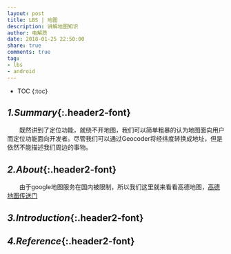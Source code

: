 ```yaml
---
layout: post
title: LBS | 地图
description: 讲解地图知识
author: 电解质
date: 2018-01-25 22:50:00
share: true
comments: true
tag:
- lbs
- android
---
```

* TOC
{:toc}
## *1.Summary*{:.header2-font}
&emsp;&emsp;既然讲到了定位功能，就绕不开地图，我们可以简单粗暴的认为地图面向用户而定位功能面向开发者。尽管我们可以通过Geocoder将经纬度转换成地址，但是依然不能描述我们周边的事物。
## *2.About*{:.header2-font}
&emsp;&emsp;由于google地图服务在国内被限制，所以我们这里就来看看高德地图，[高德地图传送门](http://lbs.amap.com/api/android-sdk/summary)
## *3.Introduction*{:.header2-font}
## *4.Reference*{:.header2-font}